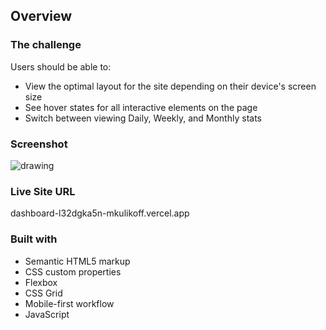 ## Overview

### The challenge

Users should be able to:

- View the optimal layout for the site depending on their device's screen size
- See hover states for all interactive elements on the page
- Switch between viewing Daily, Weekly, and Monthly stats

### Screenshot

<img src="https://sun9-10.userapi.com/impg/9MC7PkB3oxlGg07FlFiBBWUjzOUQ_cTJHI_FVQ/swwa2-Vc704.jpg?size=1900x994&quality=96&sign=09a34b2061f229162222e71f933ebb5f&type=album" alt="drawing"/>

### Live Site URL
dashboard-l32dgka5n-mkulikoff.vercel.app

### Built with

- Semantic HTML5 markup
- CSS custom properties
- Flexbox
- CSS Grid
- Mobile-first workflow
- JavaScript


